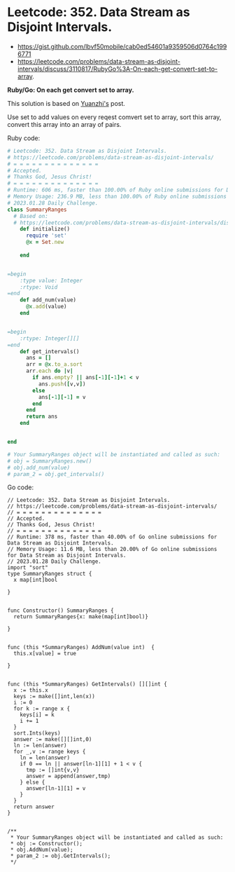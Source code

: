 # Leetcode: 352. Data Stream as Disjoint Intervals.

- https://gist.github.com/lbvf50mobile/cab0ed54601a9359506d0764c1996771
- https://leetcode.com/problems/data-stream-as-disjoint-intervals/discuss/3110817/RubyGo%3A-On-each-get-convert-set-to-array.

**Ruby/Go: On each get convert set to array.**


This solution is based on [Yuanzhi's](https://leetcode.com/yuanzhi247012/) post. 

Use set to add values on every reqest comvert set to array, sort this array, convert this array into an array of pairs.

Ruby code:
```Ruby
# Leetcode: 352. Data Stream as Disjoint Intervals.
# https://leetcode.com/problems/data-stream-as-disjoint-intervals/
# = = = = = = = = = = = = = =
# Accepted.
# Thanks God, Jesus Christ!
# = = = = = = = = = = = = = =
# Runtime: 606 ms, faster than 100.00% of Ruby online submissions for Data Stream as Disjoint Intervals.
# Memory Usage: 236.9 MB, less than 100.00% of Ruby online submissions for Data Stream as Disjoint Intervals.
# 2023.01.28 Daily Challenge.
class SummaryRanges
  # Based on:
  # https://leetcode.com/problems/data-stream-as-disjoint-intervals/discuss/347973/Concise-python.-O(1)-add-O(nlgn)-get.-No-union-find-no-heap.
    def initialize()
      require 'set'
      @x = Set.new
        
    end


=begin
    :type value: Integer
    :rtype: Void
=end
    def add_num(value)
      @x.add(value)
    end


=begin
    :rtype: Integer[][]
=end
    def get_intervals()
      ans = []
      arr = @x.to_a.sort
      arr.each do |v|
        if ans.empty? || ans[-1][-1]+1 < v
          ans.push([v,v])
        else
          ans[-1][-1] = v
        end
      end
      return ans
    end


end

# Your SummaryRanges object will be instantiated and called as such:
# obj = SummaryRanges.new()
# obj.add_num(value)
# param_2 = obj.get_intervals()
```

Go code:
```
// Leetcode: 352. Data Stream as Disjoint Intervals.
// https://leetcode.com/problems/data-stream-as-disjoint-intervals/
// = = = = = = = = = = = = = =
// Accepted.
// Thanks God, Jesus Christ!
// = = = = = = = = = = = = = =
// Runtime: 378 ms, faster than 40.00% of Go online submissions for Data Stream as Disjoint Intervals.
// Memory Usage: 11.6 MB, less than 20.00% of Go online submissions for Data Stream as Disjoint Intervals.
// 2023.01.28 Daily Challenge.
import "sort"
type SummaryRanges struct {
  x map[int]bool
    
}


func Constructor() SummaryRanges {
  return SummaryRanges{x: make(map[int]bool)}
    
}


func (this *SummaryRanges) AddNum(value int)  {
  this.x[value] = true
    
}


func (this *SummaryRanges) GetIntervals() [][]int {
  x := this.x
  keys := make([]int,len(x))
  i := 0
  for k := range x {
    keys[i] = k
    i += 1
  }
  sort.Ints(keys)
  answer := make([][]int,0)
  ln := len(answer)
  for _,v := range keys {
    ln = len(answer)
    if 0 == ln || answer[ln-1][1] + 1 < v {
      tmp := []int{v,v}
      answer = append(answer,tmp)
    } else {
      answer[ln-1][1] = v
    }
  }
  return answer
}


/**
 * Your SummaryRanges object will be instantiated and called as such:
 * obj := Constructor();
 * obj.AddNum(value);
 * param_2 := obj.GetIntervals();
 */
```
